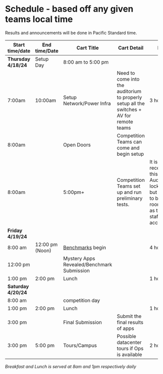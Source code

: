 # Schedule - based off any given teams local time

Results and announcements will be done in Pacific Standard time.

|Start time/date | End time/Date | Cart Title | Cart Detail | Duration |
|---|---|---|---|---|
|**Thursday 4/18/24**|Setup Day|8:00 am to 5:00 pm|||
|7:00am | 10:00am | Setup Network/Power Infra | Need to come into the auditorium to properly setup all the switches + AV for remote teams	| 3 hours|
|8:00am | | Open Doors | Competition Teams can come and begin setup ||
|8:00am | | 5:00pm+ | Competition Teams set up and run preliminary tests. | It is okay to receive help at this point. Auditorium locks at 5pm but are allowed to be in the room as long as there is staff/committee accompanying. |
|**Friday 4/19/24**|||||
|8:00 am | 12:00 pm (Noon) | [Benchmarks](benchmark.md) begin || 4 hours |
|12:00 pm|| Mystery Apps Revealed/Benchmark Submission ||
|1:00 pm | 2:00 pm | Lunch || 1 hour |
|**Saturday 4/20/24**|||||
| 8:00 am || competition day ||
|1:00 pm | 2:00 pm | Lunch || 1 hour |
|3:00 pm || Final Submission | Submit the final results of apps | |
|3:00 pm | 5:00 pm | Tours/Campus | Possible datacenter tours if Ops is available | 2 hours |


*Breakfast and Lunch is served at 8am and 1pm respectively daily*

